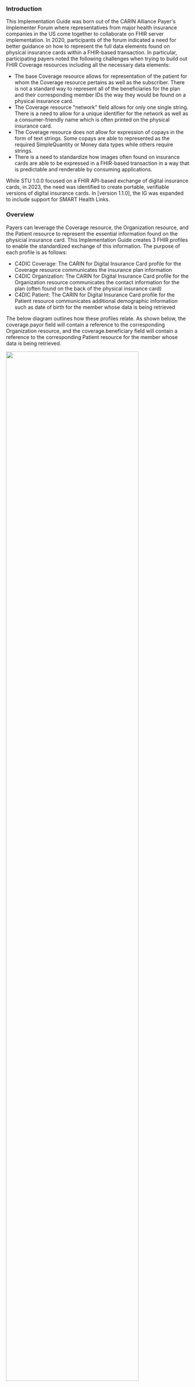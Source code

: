 ### Introduction
<p>This Implementation Guide was born out of the CARIN Alliance Payer's Implementer Forum where representatives from major health insurance companies in the US come together to collaborate on FHIR server implementation. In 2020, participants of the forum indicated a need for better guidance on how to represent the full data elements found on physical insurance cards within a FHIR-based transaction. In particular, participating payers noted the following challenges when trying to build out FHIR Coverage resources including all the necessary data elements:</p>

* The base Coverage resource allows for representation of the patient for whom the Coverage resource pertains as well as the subscriber. There is not a standard way to represent all of the beneficiaries for the plan and their corresponding member IDs the way they would be found on a physical insurance card.
* The Coverage resource "network" field allows for only one single string. There is a need to allow for a unique identifier for the network as well as a consumer-friendly name which is often printed on the physical insurance card.
* The Coverage resource does not allow for expression of copays in the form of text strings. Some copays are able to represented as the required SimpleQuantity or Money data types while others require strings.
* There is a need to standardize how images often found on insurance cards are able to be expressed in a FHIR-based transaction in a way that is predictable and renderable by consuming applications.

While STU 1.0.0 focused on a FHIR API-based exchange of digital insurance cards, in 2023, the need was identified to create portable, verifiable versions of digital insurance cards. In [version 1.1.0], the IG was expanded to include support for SMART Health Links.


### Overview
<p>Payers can leverage the Coverage resource, the Organization resource, and the Patient resource to represent the essential information found on the physicial insurance card. This Implementation Guide creates 3 FHIR profiles to enable the standardized exchange of this information. The purpose of each profile is as follows:</p>

* C4DIC Coverage: The CARIN for Digital Insurance Card profile for the Coverage resource communicates the insurance plan information 
* C4DIC Organization: The CARIN for Digital Insurance Card profile for the Organization resource communicates the contact information for the plan (often found on the back of the physical insurance card)
* C4DIC Patient: The CARIN for Digital Insurance Card profile for the Patient resource communicates additional demographic information such as date of birth for the member whose data is being retrieved

<p>The below diagram outlines how these profiles relate. As shown below, the coverage.payor field will contain a reference to the corresponding Organization resource, and the coverage.beneficiary field will contain a reference to the corresponding Patient resource for the member whose data is being retrieved.</p>

<p><img style="width: 85%; float: none; align: middle;" src="ResourceDiagram.png"/></p>

### Additional Information

<p>For additional information about the exchange of insurance card information please visit these pages:</p>

* <a href="Use_Case.html">Use Case</a>
* <a href="Physical_Insurance_Card_Data_Elements.html">Physical Insurance Card Data Elements</a>

### Boundaries

<p>This Implementation Guide enables the digital exchange and digital rendering of the elements found on a person’s physical insurance card. The primary use case is to support insurance members who wish to retrieve their current proof of insurance coverage digitally via a consumer-facing application. </p>
<p>This IG does NOT address eligibility checks between health providers and the insurance company. </p>
<p>Prescription benefit information is addressed in this implementation guide, but it does not replace pharmacy-specific benefit card standards, i.e. NCPDP standards, and is being provided to augment existing physical insurance cards where pharmacy benefits may need to be included with other coverage.</p>
<p>In keeping with the 80/20 rule, this IG does not solve for all possible insurance card data elements. If additional data elements of interest are identified by the community, they will be integrated in STU2 of this IG. For example, there are a few unique fields relevant to Medicare cards that were unable to be incorporated into this initial IG development cycle (i.e. CMS Contract Number, PBP Code, Segment ID). </p>

